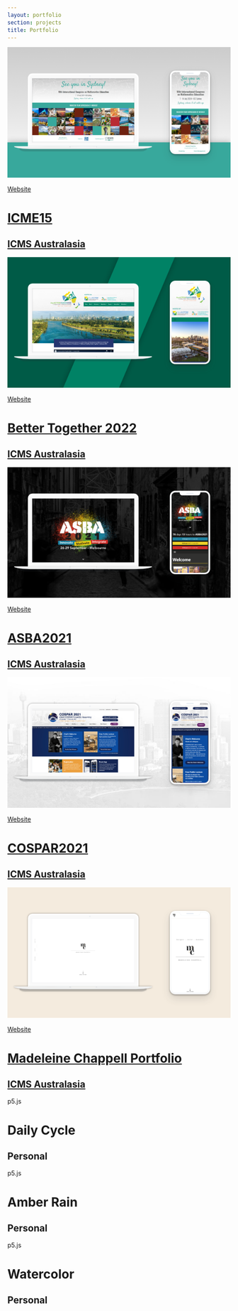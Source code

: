 ```yaml
---
layout: portfolio
section: projects
title: Portfolio
---
```


<div class="portfolio my-4">
  <div class="row">
    <div class="col-12 col-sm-6 col-lg-4 project">
      <a href="https://icme15.com/" class="my-4 project-image top-right" target="_blank" style="--bg-color: #38A89CAF"><img src="assets/img/icme15.png" class="img-fluid"></a>
      <a href="https://icme15.com/" target="_blank" class="project-content">
        <p class="float-end mb-0">Website</p>
        <h1 class="mb-1">ICME15</h1>
        <h2>ICMS Australasia</h2>
      </a>
    </div>
    <div class="col-12 col-sm-6 col-lg-4 project">
      <a href="https://bettertogether2022.org/" class="my-4 project-image top-left" target="_blank" style="--bg-color: #008265AF"><img src="assets/img/bettertogether2022.png" class="img-fluid"></a>
      <a href="https://bettertogether2022.org/" target="_blank" class="project-content">
        <p class="float-end mb-0">Website</p>
        <h1 class="mb-1">Better Together 2022</h1>
        <h2>ICMS Australasia</h2>
      </a>
    </div>
    <div class="col-12 col-sm-6 col-lg-4 project">
      <a href="https://asba2021.com.au/" class="my-4 project-image bottom-left" target="_blank" style="--bg-color: #20809FAF"><img src="assets/img/asba2021.png" class="img-fluid"></a>
      <a href="https://asba2021.com.au/" target="_blank" class="project-content">
        <p class="float-end mb-0">Website</p>
        <h1 class="mb-1">ASBA2021</h1>
        <h2>ICMS Australasia</h2>
      </a>
    </div>
    <div class="col-12 col-sm-6 col-lg-4 project">
      <a href="https://cospar2021.org/" class="my-4 project-image bottom-right" target="_blank" style="--bg-color: #112B5EAF"><img src="assets/img/cospar2021.png" class="img-fluid"></a>
      <a href="https://cospar2021.org/" target="_blank" class="project-content">
        <p class="float-end mb-0">Website</p>
        <h1 class="mb-1">COSPAR2021</h1>
        <h2>ICMS Australasia</h2>
      </a>
    </div>
    <div class="col-12 col-sm-6 col-lg-4 project">
      <a href="https://mchappellart.github.io/" class="my-4 project-image center" target="_blank" style="--bg-color: #7D745EAF"><img src="assets/img/mchappellart.png" class="img-fluid"></a>
      <a href="https://mchappellart.github.io/" target="_blank" class="project-content">
        <p class="float-end mb-0">Website</p>
        <h1 class="mb-1">Madeleine Chappell Portfolio</h1>
        <h2>ICMS Australasia</h2>
      </a>
    </div>
    <div class="col-12 col-sm-6 col-lg-4 project">
      <div class="my-4 project-sketch center" style="--bg-color: #7D745EAF" id="daily-cycle"></div>
      <div class="project-content">
        <p class="float-end mb-0">p5.js</p>
        <h1 class="mb-1">Daily Cycle</h1>
        <h2>Personal</h2>
      </div>
    </div>
    <div class="col-12 col-sm-6 col-lg-4 project">
      <div class="my-4 project-sketch center" style="--bg-color: #7D745EAF" id="amber-rain"></div>
      <div class="project-content">
        <p class="float-end mb-0">p5.js</p>
        <h1 class="mb-1">Amber Rain</h1>
        <h2>Personal</h2>
      </div>
    </div>
    <div class="col-12 col-sm-6 col-lg-4 project">
      <div class="my-4 project-sketch center" style="--bg-color: #7D745EAF" id="watercolor"></div>
      <div class="project-content">
        <p class="float-end mb-0">p5.js</p>
        <h1 class="mb-1">Watercolor</h1>
        <h2>Personal</h2>
      </div>
    </div>
    <!-- <div class="col-12 col-sm-6 col-lg-4 project">
      <a href="https://mchappellart.github.io/" class="my-4 project-image center" target="_blank" style="--bg-color: #7D745EAF"><img src="assets/img/mchappellart.png" class="img-fluid"></a>
      <a href="" class="project-content">
        <p class="float-end mb-0">p5.js</p>
        <h1 class="mb-1">Amber Rain</h1>
        <h2>Twitch.tv</h2>
      </a>
    </div>
    <div class="col-12 col-sm-6 col-lg-4 project">
      <a href="https://mchappellart.github.io/" class="my-4 project-image center" target="_blank" style="--bg-color: #7D745EAF"><img src="assets/img/mchappellart.png" class="img-fluid"></a>
      <a href="" class="project-content">
        <p class="float-end mb-0">p5.js</p>
        <h1 class="mb-1">Watercolor</h1>
        <h2>Personal</h2>
      </a>
    </div> -->
  </div>
</div>

<script defer>
  let img = document.querySelector('img.img-fluid');
  let dailycycle = new DailyCycle(img.clientWidth, img.clientHeight, 'daily-cycle');
  let amberrain = new AmberRain(img.clientWidth, img.clientHeight, 'amber-rain');
  let watercolor = new Watercolor(img.clientWidth, img.clientHeight, 'watercolor');
</script>
